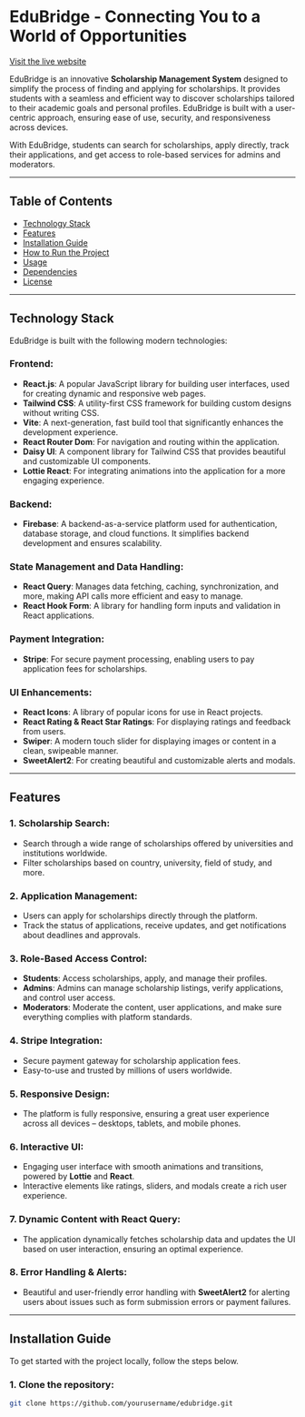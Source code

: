 # EduBridge - Connecting You to a World of Opportunities

[Visit the live website](https://edubridgebd.netlify.app/)

EduBridge is an innovative **Scholarship Management System** designed to simplify the process of finding and applying for scholarships. It provides students with a seamless and efficient way to discover scholarships tailored to their academic goals and personal profiles. EduBridge is built with a user-centric approach, ensuring ease of use, security, and responsiveness across devices. 

With EduBridge, students can search for scholarships, apply directly, track their applications, and get access to role-based services for admins and moderators.

---

## Table of Contents

- [Technology Stack](#technology-stack)
- [Features](#features)
- [Installation Guide](#installation-guide)
- [How to Run the Project](#how-to-run-the-project)
- [Usage](#usage)
- [Dependencies](#dependencies)
- [License](#license)

---

## Technology Stack

EduBridge is built with the following modern technologies:

### **Frontend**:
- **React.js**: A popular JavaScript library for building user interfaces, used for creating dynamic and responsive web pages.
- **Tailwind CSS**: A utility-first CSS framework for building custom designs without writing CSS.
- **Vite**: A next-generation, fast build tool that significantly enhances the development experience.
- **React Router Dom**: For navigation and routing within the application.
- **Daisy UI**: A component library for Tailwind CSS that provides beautiful and customizable UI components.
- **Lottie React**: For integrating animations into the application for a more engaging experience.
  
### **Backend**:
- **Firebase**: A backend-as-a-service platform used for authentication, database storage, and cloud functions. It simplifies backend development and ensures scalability.

### **State Management and Data Handling**:
- **React Query**: Manages data fetching, caching, synchronization, and more, making API calls more efficient and easy to manage.
- **React Hook Form**: A library for handling form inputs and validation in React applications.

### **Payment Integration**:
- **Stripe**: For secure payment processing, enabling users to pay application fees for scholarships.

### **UI Enhancements**:
- **React Icons**: A library of popular icons for use in React projects.
- **React Rating & React Star Ratings**: For displaying ratings and feedback from users.
- **Swiper**: A modern touch slider for displaying images or content in a clean, swipeable manner.
- **SweetAlert2**: For creating beautiful and customizable alerts and modals.

---

## Features

### 1. **Scholarship Search**:
   - Search through a wide range of scholarships offered by universities and institutions worldwide.
   - Filter scholarships based on country, university, field of study, and more.

### 2. **Application Management**:
   - Users can apply for scholarships directly through the platform.
   - Track the status of applications, receive updates, and get notifications about deadlines and approvals.

### 3. **Role-Based Access Control**:
   - **Students**: Access scholarships, apply, and manage their profiles.
   - **Admins**: Admins can manage scholarship listings, verify applications, and control user access.
   - **Moderators**: Moderate the content, user applications, and make sure everything complies with platform standards.

### 4. **Stripe Integration**:
   - Secure payment gateway for scholarship application fees.
   - Easy-to-use and trusted by millions of users worldwide.

### 5. **Responsive Design**:
   - The platform is fully responsive, ensuring a great user experience across all devices – desktops, tablets, and mobile phones.

### 6. **Interactive UI**:
   - Engaging user interface with smooth animations and transitions, powered by **Lottie** and **React**.
   - Interactive elements like ratings, sliders, and modals create a rich user experience.

### 7. **Dynamic Content with React Query**:
   - The application dynamically fetches scholarship data and updates the UI based on user interaction, ensuring an optimal experience.

### 8. **Error Handling & Alerts**:
   - Beautiful and user-friendly error handling with **SweetAlert2** for alerting users about issues such as form submission errors or payment failures.

---

## Installation Guide

To get started with the project locally, follow the steps below.

### 1. Clone the repository:

```bash
git clone https://github.com/yourusername/edubridge.git
